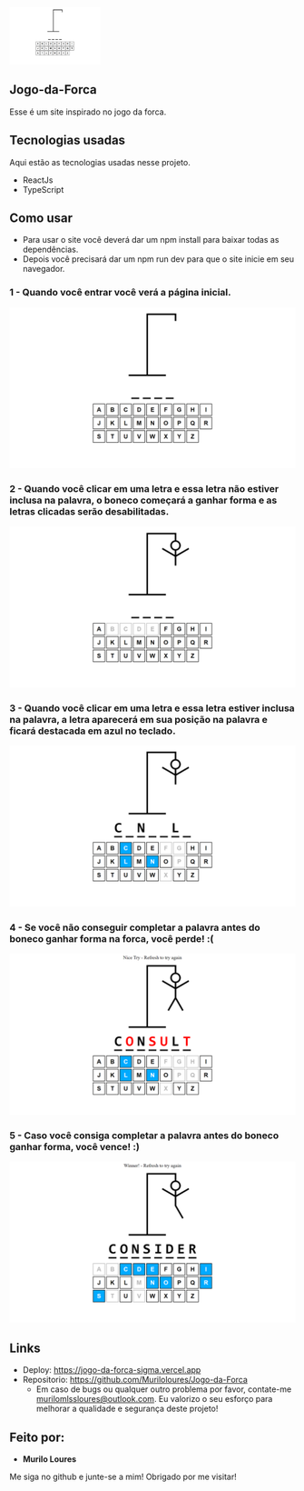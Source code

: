 <img src="https://github.com/Muriloloures/Jogo-da-Forca/blob/master/readme-photos/inicio.png" width="160" height="100" />


## Jogo-da-Forca
Esse é um site inspirado no jogo da forca.


## Tecnologias usadas 

Aqui estão as tecnologias usadas nesse projeto.

* ReactJs
* TypeScript

## Como usar

* Para usar o site você deverá dar um npm install para baixar todas as dependências.
* Depois você precisará dar um npm run dev para que o site inicie em seu navegador.

### 1 - Quando você entrar você verá a página inicial.

![Homepage image](https://github.com/Muriloloures/Jogo-da-Forca/blob/master/readme-photos/inicio.png)

### 2 - Quando você clicar em uma letra e essa letra não estiver inclusa na palavra, o boneco começará a ganhar forma e as letras clicadas serão desabilitadas.

![Posts](https://github.com/Muriloloures/Jogo-da-Forca/blob/master/readme-photos/try-1.png)

### 3 - Quando você clicar em uma letra e essa letra estiver inclusa na palavra, a letra aparecerá em sua posição na palavra e ficará destacada em azul no teclado.

![Post show](https://github.com/Muriloloures/Jogo-da-Forca/blob/master/readme-photos/try-2.png)

### 4 - Se você não conseguir completar a palavra antes do boneco ganhar forma na forca, você perde! :(

![Post show](https://github.com/Muriloloures/Jogo-da-Forca/blob/master/readme-photos/defeat.png)

### 5 - Caso você consiga completar a palavra antes do boneco ganhar forma, você vence! :)

![Post show](https://github.com/Muriloloures/Jogo-da-Forca/blob/master/readme-photos/victory.png)



## Links
  - Deploy: https://jogo-da-forca-sigma.vercel.app
  - Repositorio: https://github.com/Muriloloures/Jogo-da-Forca
    - Em caso de bugs ou qualquer outro problema por favor, contate-me
      murilomlssloures@outlook.com. Eu valorizo o seu esforço para melhorar a qualidade e segurança deste projeto!

  ## Feito por:

  * **Murilo Loures** 

  Me siga no github e junte-se a mim!
  Obrigado por me visitar!
